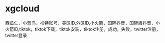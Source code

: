 # xgcloud
西瓜仁，小蓝鸟，推特账号，美区ID,外区ID,小火箭，国际抖音，国际版抖音，小火箭ID,tiktok，tiktok下载，tiktok安装，tiktok注册，成功，失败，twitter注册，twitter登录
